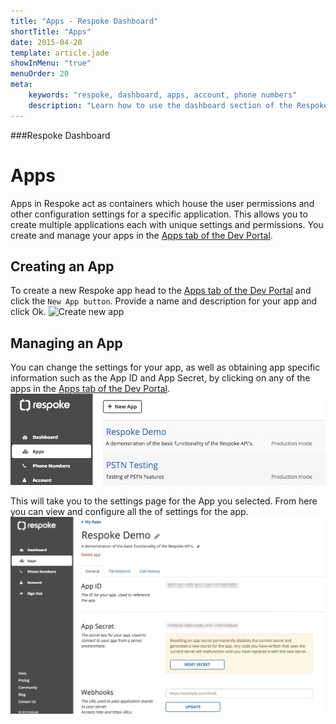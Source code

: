 ```yaml
---
title: "Apps - Respoke Dashboard"
shortTitle: "Apps"
date: 2015-04-20
template: article.jade
showInMenu: "true"
menuOrder: 20
meta:
    keywords: "respoke, dashboard, apps, account, phone numbers"
    description: "Learn how to use the dashboard section of the Respoke Dashboard."
---
```


###Respoke Dashboard

# Apps
Apps in Respoke act as containers which house the user permissions and other configuration settings for a specific application. This allows you to create multiple applications each with unique settings and permissions. You create and manage your apps in the <a href="https://portal.respoke.io/#/apps" target="_blank">Apps tab of the Dev Portal</a>.

## Creating an App
To create a new Respoke app head to the <a href="https://portal.respoke.io/#/apps" target="_blank">Apps tab of the Dev Portal</a> and click the `New App button`. Provide a name and description for your app and click Ok.
![Create new app](../images/create-new-app.png)

## Managing an App
You can change the settings for your app, as well as obtaining app specific information such as the App ID and App Secret, by clicking on any of the apps in the <a href="https://portal.respoke.io/#/apps" target="_blank">Apps tab of the Dev Portal</a>. 
![Dev Portal - Apps Listing](../images/portal-apps.jpg)

This will take you to the settings page for the App you selected. From here you can view and configure all the of settings for the app.
![Manage app settings](../images/app-settings.jpg)


